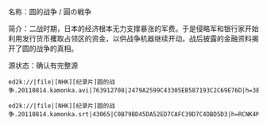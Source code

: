 名称：圆的战争 / 圓の戦争

简介：二战时期，日本的经济根本无力支撑暴涨的军费。于是侵略军和银行家开始利用发行货币攫取占领区的资金，以供战争机器继续开动。战后披露的金融资料揭开了圆的战争的真相。

源状态：确认有完整源

```
ed2k://|file|[NHK][纪录片]圆的战争.20110814.kamonka.avi|763912708|2479A2599C43305EB587193C2C69E76D|h=3B7VWIMJAWTDAYQM6NQCILEFOKXT36Q3|/

ed2k://|file|[NHK][纪录片]圆的战争.20110814.kamonka.srt|43065|C0B79BD45DA52ED7CAFC39D7C4DBD5D3|h=RCNK4MCLEDU5VLE3DK3H4Q4G2ZVCK3BS|/
```
